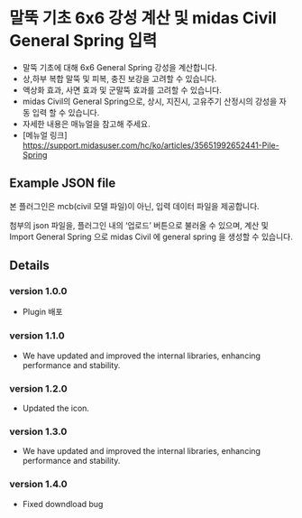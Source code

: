 <!-- markdownlint-disable-next-line -->
<br />

</p>

# 말뚝 기초 6x6 강성 계산 및 midas Civil General Spring 입력

- 말뚝 기초에 대해 6x6 General Spring 강성을 계산합니다.
- 상,하부 복합 말뚝 및 피복, 충진 보강을 고려할 수 있습니다.
- 액상화 효과, 사면 효과 및 군말뚝 효과를 고려할 수 있습니다.
- midas Civil의 General Spring으로, 상시, 지진시, 고유주기 산정시의 강성을 자동 입력 할 수 있습니다.
- 자세한 내용은 매뉴얼을 참고해 주세요.
- [메뉴얼 링크] https://support.midasuser.com/hc/ko/articles/35651992652441-Pile-Spring
  <br />

## **Example JSON file**

본 플러그인은 mcb(civil 모델 파일)이 아닌, 입력 데이터 파일을 제공합니다.

첨부의 json 파일을, 플러그인 내의 ‘업로드’ 버튼으로 불러올 수 있으며, 계산 및 Import General Spring 으로 midas Civil 에 general spring 을 생성할 수 있습니다.

## Details

### version 1.0.0

- Plugin 배포

### version 1.1.0

- We have updated and improved the internal libraries, enhancing performance and stability.

### version 1.2.0

- Updated the icon.

### version 1.3.0

- We have updated and improved the internal libraries, enhancing performance and stability.

### version 1.4.0

- Fixed downdload bug
